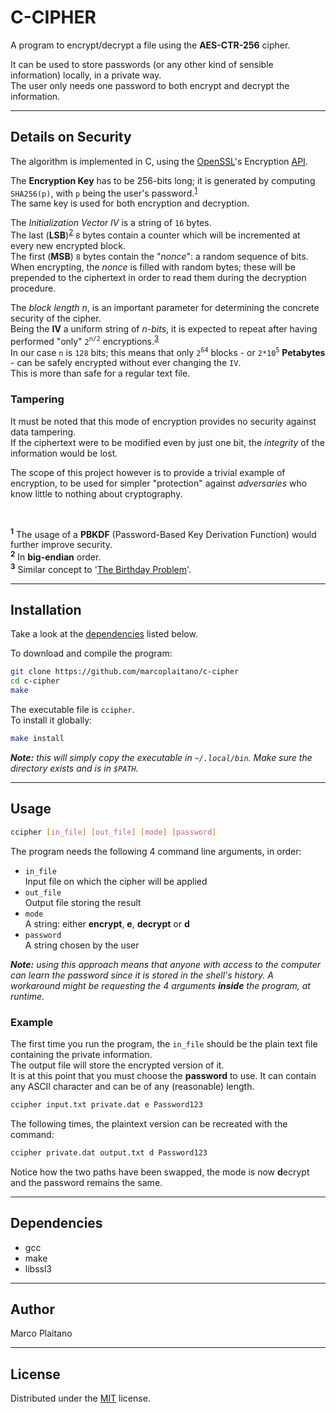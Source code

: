 # C-CIPHER

A program to encrypt/decrypt a file using the **AES-CTR-256** cipher.

It can be used to store passwords (or any other kind of sensible information) 
locally, in a private way.  
The user only needs one password to both encrypt and decrypt the information.

- - - - - - - - - - - - - - - - - - - - - - - - - - - - - - - - - - - - - - - -

## Details on Security

The algorithm is implemented in C, using the [OpenSSL]'s Encryption [API].

The **Encryption Key** has to be 256-bits long; it is generated by computing
`SHA256(p)`, with `p` being the user's password.<sup>[1](#f1)</sup>  
The same key is used for both encryption and decryption.

The _Initialization Vector IV_ is a string of `16` bytes.  
The last (**LSB**)<sup>[2](#f2)</sup> `8` bytes contain a counter which will be
incremented at every new encrypted block.  
The first (**MSB**) `8` bytes contain the "_nonce_": a random sequence of bits.  
When encrypting, the _nonce_ is filled with random bytes; these will be
prepended to the ciphertext in order to read them during the decryption
procedure.

The _block length n_, is an important parameter for determining the concrete
security of the cipher.  
Being the **IV** a uniform string of _n-bits_, it is expected to repeat after
having performed "only" `2`<sup>`n/2`</sup> encryptions.<sup>[3](#f3)</sup>  
In our case `n` is `128` bits; this means that only `2`<sup>`64`</sup> blocks -
or `2*10`<sup>`5`</sup> **Petabytes** - can be safely encrypted without ever
changing the `IV`.  
This is more than safe for a regular text file.

### Tampering

It must be noted that this mode of encryption provides no security against data
tampering.  
If the ciphertext were to be modified even by just one bit, the *integrity* of
the information would be lost.

The scope of this project however is to provide a trivial example of encryption,
to be used for simpler "protection" against *adversaries* who know little to
nothing about cryptography.

<br>

<sup id="f1">**1**</sup> The usage of a **PBKDF** (Password-Based Key
Derivation Function) would further improve security.  
<sup id="f2">**2**</sup> In **big-endian** order.  
<sup id="f3">**3**</sup> Similar concept to '[The Birthday Problem]'.

- - - - - - - - - - - - - - - - - - - - - - - - - - - - - - - - - - - - - - - -

## Installation

Take a look at the [dependencies] listed below.

To download and compile the program:

```sh
git clone https://github.com/marcoplaitano/c-cipher
cd c-cipher
make
```

The executable file is `ccipher`.  
To install it globally:

```sh
make install
```

_**Note:** this will simply copy the executable in `~/.local/bin`. Make sure the
directory exists and is in `$PATH`._

- - - - - - - - - - - - - - - - - - - - - - - - - - - - - - - - - - - - - - - -

## Usage

```sh
ccipher [in_file] [out_file] [mode] [password]
```

The program needs the following 4 command line arguments, in order:

+ `in_file`  
    Input file on which the cipher will be applied
+ `out_file`  
    Output file storing the result
+ `mode`  
    A string: either **encrypt**, **e**, **decrypt** or **d**
+ `password`  
    A string chosen by the user

_**Note:** using this approach means that anyone with access to the computer
can learn the password since it is stored in the shell's history.
A workaround might be requesting the 4 arguments **inside** the program, at
runtime._

### Example

The first time you run the program, the `in_file` should be the plain text file
containing the private information.  
The output file will store the encrypted version of it.  
It is at this point that you must choose the **password** to use. It can contain
any ASCII character and can be of any (reasonable) length.

```sh
ccipher input.txt private.dat e Password123
```

The following times, the plaintext version can be recreated with the command:

```sh
ccipher private.dat output.txt d Password123
```

Notice how the two paths have been swapped, the mode is now **d**ecrypt and the
password remains the same.

- - - - - - - - - - - - - - - - - - - - - - - - - - - - - - - - - - - - - - - -

## Dependencies

+ gcc
+ make
+ libssl3

- - - - - - - - - - - - - - - - - - - - - - - - - - - - - - - - - - - - - - - -

## Author

Marco Plaitano

- - - - - - - - - - - - - - - - - - - - - - - - - - - - - - - - - - - - - - - -

## License

Distributed under the [MIT] license.


<!-- Links -->

[OpenSSL]:
https://www.openssl.org/
"Main Website"

[API]:
https://www.openssl.org/docs/man3.0/man3/EVP_aes_256_ctr.html
"Online Documentation"

[The Birthday Problem]:
https://en.wikipedia.org/wiki/Birthday_problem
"Wikipedia Article"

[dependencies]:
#dependencies
"Anchor to header"

[MIT]:
LICENSE
"Repository file"
